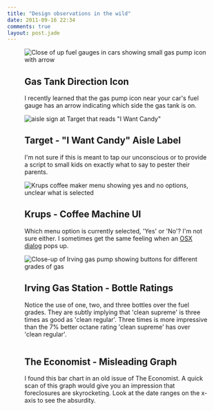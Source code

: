 ```yaml
---
title: "Design observations in the wild"
date: 2011-09-16 22:34
comments: true
layout: post.jade
---
```



<figure class="figure--design-obs">
  <img src="/media/posts/design-observations-in-the-wild/gas_tank_icon.jpg" alt="Close of up fuel gauges in cars showing small gas pump icon with arrow" title="gas_tank_icon" />
  <figcaption class="figure__caption">
    <h2>Gas Tank Direction Icon</h2>
    <p>I recently learned that the gas pump icon near your car's fuel gauge has an arrow indicating which side the gas tank is on.</p>
  </figcaption>
</figure>

<figure class="figure--design-obs">
  <img src="/media/posts/design-observations-in-the-wild/target_i_want_candy_sign.jpg" alt="aisle sign at Target that reads &quot;I Want Candy&quot;" title="target_i_want_candy_sign" />
  <figcaption class="figure__caption">
    <h2>
      Target - "I Want Candy" Aisle Label
    </h2>
    <p>
    I'm not sure if this is meant to tap our unconscious or to provide a script to small kids on exactly what to say to pester their parents.
    </p>
  </figcaption>
</figure>

<figure class="figure--design-obs">
  <img src="/media/posts/design-observations-in-the-wild/krups_yes_or_no_menu.jpg" alt="Krups coffee maker menu showing yes and no options, unclear what is selected" title="krups_yes_or_no_menu" />
  <figcaption class="figure__caption">
    <h2>
      Krups - Coffee Machine UI
    </h2>
    <p>
      Which menu option is currently selected, 'Yes' or 'No'? I'm not sure either. I sometimes get the same feeling when an <a href="http://4.bp.blogspot.com/_tlJtc9JqLds/TT03q4zlbCI/AAAAAAAAADM/oE5Qj3Uh-Xw/s1600/alert.png" target="_blank">OSX dialog</a> pops up.
    </p>
  </figcaption>
</figure>

<figure class="figure--design-obs">
  <img src="/media/posts/design-observations-in-the-wild/irving_gas_pump.jpg" alt="Close-up of Irving gas pump showing buttons for different grades of gas" title="irving_gas_pump" />
  <figcaption class="figure__caption">
    <h2>
    Irving Gas Station - Bottle Ratings
    </h2>
    <p>
      Notice the use of one, two, and three bottles over the fuel grades. They are subtly implying that 'clean supreme' is three times as good as 'clean regular'. Three times is more impressive than the 7% better octane rating 'clean supreme' has over 'clean regular'.
    </p>
  </figcaption>
</figure>

<figure class="figure--design-obs">
  <img src="/media/posts/design-observations-in-the-wild/the_economist_misleading_graph.jpg" alt="" title="the_economist_misleading_graph" />
  <figcaption class="figure__caption">
    <h2>
      The Economist - Misleading Graph
    </h2>
    <p>
      I found this bar chart in an old issue of The Economist. A quick scan of this graph would give you an impression that foreclosures are skyrocketing. Look at the date ranges on the x-axis to see the absurdity.
    </p>
  </figcaption>
</figure>

